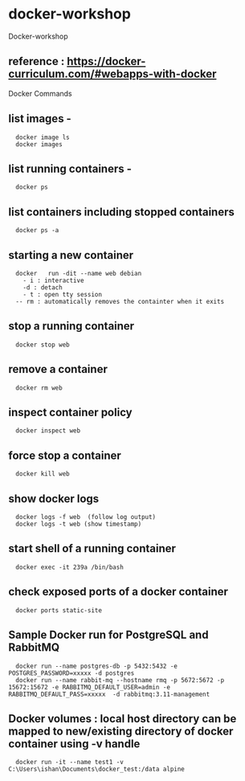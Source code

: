 # docker-workshop
Docker-workshop

## reference : https://docker-curriculum.com/#webapps-with-docker

Docker Commands

## list images -
      docker image ls 
      docker images
## list running containers -
      docker ps
## list containers including stopped containers
      docker ps -a
## starting a new container
      docker   run -dit --name web debian
        - i : interactive
        -d : detach
        - t : open tty session
      -- rm : automatically removes the containter when it exits
## stop a  running container
      docker stop web
## remove a container
      docker rm web
## inspect container policy
      docker inspect web
## force stop a container
      docker kill web
## show docker logs
      docker logs -f web  (follow log output)
      docker logs -t web (show timestamp)
## start shell of a running container
      docker exec -it 239a /bin/bash
## check exposed ports of a docker container
      docker ports static-site

## Sample Docker run for PostgreSQL and RabbitMQ
      docker run --name postgres-db -p 5432:5432 -e POSTGRES_PASSWORD=xxxxx -d postgres
      docker run --name rabbit-mq --hostname rmq -p 5672:5672 -p 15672:15672 -e RABBITMQ_DEFAULT_USER=admin -e RABBITMQ_DEFAULT_PASS=xxxxx  -d rabbitmq:3.11-management
      
## Docker volumes : local host directory can be mapped to new/existing directory of docker container using -v handle
      docker run -it --name test1 -v C:\Users\ishan\Documents\docker_test:/data alpine

